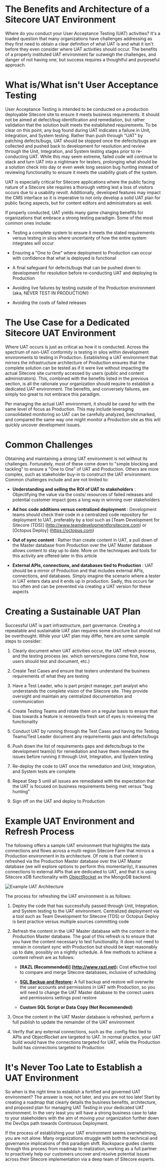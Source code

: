 # The Benefits and Architecture of a Sitecore UAT Environment

Where do you conduct your User Acceptance Testing (UAT) activities? It's a loaded question that many organizations have challenges addressing as they first need to obtain a clear definition of what UAT is and what it isn't before they even consider where UAT activities should occur. The benefits of a properly instituted UAT environment far outweigh the challenges, and danger of not having one, but success requires a thoughtful and purposeful approach.

# What is/What isn't User Acceptance Testing

User Acceptance Testing is intended to be conducted on a production deployable Sitecore site to ensure it meets business requirements. It should not be aimed at defect/bug identification and remediation, but rather validation that the solution built meets the established requirements. To be clear on this point, any bug found during UAT indicates a failure in Unit, Integration, and System testing. Rather than push through "UAT" by patching defects/bugs, UAT should be stopped once the defects/bugs are collected and pushed back to development for resolution and review through the Unit, Integration, and System testing stages prior to re-conducting UAT. While this may seem extreme, failed code will continue to stack and turn UAT into a nightmare for testers, prolonging what should be a solution check into day or even week long session bug hunting instead of reviewing functionality to ensure it meets the usability goals of the system.

UAT is especially critical for Sitecore applications where the public facing nature of a Sitecore site requires a thorough vetting lest a loss of visitors occurs due to a usability revolt. Additionally, developed features may impact the CMS interface so it is imperative to not only develop a solid UAT plan for public facing aspects, but for content editors and administrators as well.

If properly conducted, UAT yields many game changing benefits for organizations that embrace a strong testing paradigm. Some of the most common ones include:

* Testing a complete system to ensure it meets the stated requirements versus testing in silos where uncertainty of how the entire system integrates will occur

* Ensuring a "One to One" where deployment to Production can occur with confidence that what is deployed is functional

* A final safeguard for defects/bugs that can be pushed down to development for resolution before re-conducting UAT and deploying to Production

* Avoiding live failures by testing outside of the Production environment (aka, NEVER TEST IN PRODUCTION!)

* Avoiding the costs of failed releases

# The Use Case for a Dedicated Sitecore UAT Environment

Where UAT occurs is just as critical as how it is conducted. Across the spectrum of non-UAT conformity is testing in silos within development environments to testing in Production. Establishing a UAT environment that mirrors the infrastructure architecture of Production ensures that the complete solution can be tested as if it were live without impacting the actual Sitecore site currently accessed by users (public and content administrators). This, combined with the benefits listed in the previous section, is all the rationale your organization should require to establish a dedicated UAT environment. The benefits, and conversely failures, are simply too great to not embrace this paradigm.

Per managing the actual UAT environment, it should be cared for with the same level of focus as Production. This may include leveraging consolidated monitoring so UAT can be carefully analyzed, benchmarked, and compared the same way one might monitor a Production site as this will quickly uncover development issues.

# Common Challenges

Obtaining and maintaining a strong UAT environment is not without its challenges. Fortunately, most of these come down to "simple blocking and tackling" to ensure a "One to One" of UAT and Production. Others are more complex, such as stakeholder buy-in to construct the UAT environment. Common challenges include and are not limited to:

* **Understanding and selling the ROI of UAT to stakeholders** : Objectifying the value via the costs/ resources of failed releases and potential customer impact goes a long way in winning over stakeholders

* **Ad hoc code additions versus centralized deployment** : Development teams should check their code in a centralized code repository for deployment to UAT, preferably by a tool such as [Team Development for Sitecore (TDS)] (http://www.teamdevelopmentforsitecore.com) or [Octopus Deploy] (https://octopus.com)

* **Out of sync content** : Rather than create content in UAT, a pull down of the Master database from Production over the UAT Master database allows content to stay up to date. More on the techniques and tools for this activity are offered later in this article

* **External APIs, connections, and databases tied to Production** : UAT should be a mirror of Production and that includes external APIs, connections, and databases. Simply imagine the scenario where a tester in UAT enters data and it ends up in production. Sadly, this occurs far too often and can be prevented via creating a UAT version for these aspects

# Creating a Sustainable UAT Plan

Successful UAT is part infrastructure, part governance. Creating a repeatable and sustainable UAT plan requires some structure but should not be overthought. While your UAT plan may differ, here are some sample steps to consider:

1. Clearly document when UAT activities occur, the UAT refresh process, and the testing process (ex. which servers/regions come first, how users should test and document, etc.)

2. Create Test Cases and ensure that testers understand the business requirements of what they are testing

3. Have a Test Leader, who is part project manager, part analyst who understands the complete vision of the Sitecore site. They provide oversight and maintain any centralized documentation and communication

4. Create Testing Teams and rotate them on a regular basis to ensure that bias towards a feature is removed/a fresh set of eyes is reviewing the functionality

5. Conduct UAT by running through the Test Cases and having the Testing Teams/Test Leader document any requirements gaps and defects/bugs

6. Push down the list of requirements gaps and defects/bugs to the development team(s) for remediation and have them remediate the issues before running it through Unit, Integration, and System testing

7. Re-deploy the code to UAT once the remediation and Unit, Integration, and System tests are complete

8. Repeat Step 5 until all issues are remediated with the expectation that the UAT is focused on business requirements being met versus "bug hunting"

9. Sign off on the UAT and deploy to Production

# Example UAT Environment and Refresh Process

The following offers a sample UAT environment that highlights the data connections and flows across a multi-region Sitecore Farm that mirrors a Production environment in its architecture. Of note is that content is refreshed via the Production Master database over the UAT Master database (we will explore options to perform this momentarily), it assumes connections to external APIs that are dedicated to UAT, and that it is using Sitecore xDB functionality with [ObjectRocket](http://objectrocket.com/) as the MongoDB backend.

![Example UAT Architecture](../_assets/img/2016-05-12-The-Benefits-and-Architecture-of-a-Sitecore-UAT-Environment)

The process for refreshing the UAT environment is as follows:

1. Deploy the code that has successfully passed through Unit, Integration, and System testing to the UAT environment. Centralized deployment via a tool such as Team Development for Sitecore (TDS) or Octopus Deploy is best practice versus multiple sources committing code

2. Refresh the content in the UAT Master database with the content in the Production Master database. The goal of this refresh is to ensure that you have the content necessary to test functionality. It does not need to remain in constant sync with Production but should be kept reasonably up to date, possibly on a nightly schedule. A few methods to achieve a content refresh are as follows:

    * **[RAZL (Recommended)] (http://www.razl.net):**
Cost effective tool to compare and merge Sitecore databases, inclusive of scheduling

    * **[SQL Backup and Restore](https://msdn.microsoft.com/en-us/library/ms190436.aspx):** A full backup and restore will overwrite the user accounts and permissions in UAT with Production, so you will need to change the UAT Master database to the correct users and permissions settings post restore

    * **Custom SQL Script or Data Copy (Not Recommended)**

3. Once the content in the UAT Master database is refreshed, perform a full publish to update the remainder of the UAT environment

4. Verify that any external connections, such as the .config files tied to APIs and ObjectRocket are targeted to UAT. In normal practice, your UAT build would have the connections targeted for UAT, while the Production build has connections targeted to Production

# It's Never Too Late to Establish a UAT Environment

So when is the right time to establish a fortified and governed UAT environment? The answer is now, not later, and you are not too late! Start by creating a roadmap that clearly details the business benefits, architecture, and proposed plan for managing UAT Testing in your dedicated UAT environment. In the very least you will have a strong business case to take to your stakeholders with the aim of moving your organization further down the DevOps path towards Continuous Deployment.

If the process of establishing your UAT environment seems overwhelming, you are not alone. Many organizations struggle with both the technical and governance implications of this paradigm shift. Rackspace guides clients through this process from roadmap to realization, working as a full partner to proactively help our customers uncover and resolve potential issues across their Sitecore implementation via a deep team of Sitecore experts.